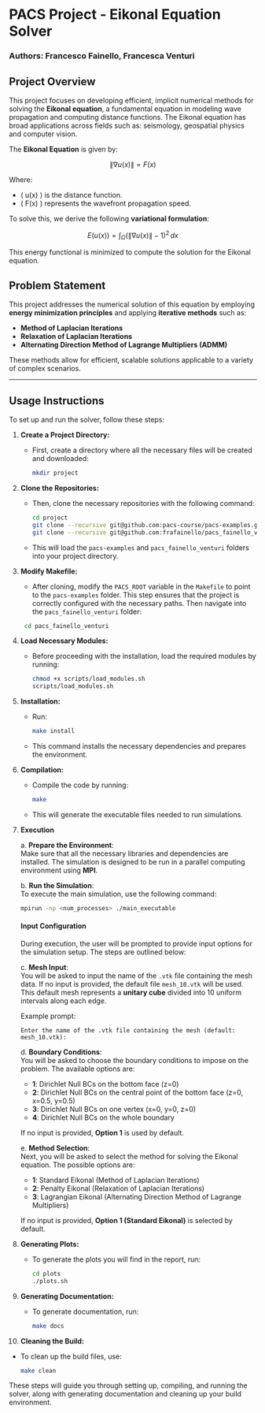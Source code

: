 # PACS Project - Eikonal Equation Solver

### Authors: Francesco Fainello, Francesca Venturi

## Project Overview

This project focuses on developing efficient, implicit numerical methods for solving the **Eikonal equation**, a fundamental equation in modeling wave propagation and computing distance functions. The Eikonal equation has broad applications across fields such as: seismology, geospatial physics and computer vision.

The **Eikonal Equation** is given by:

```math
\|\nabla u(x)\| = F(x)
```

Where:
- \( u(x) \) is the distance function.
- \( F(x) \) represents the wavefront propagation speed.

To solve this, we derive the following **variational formulation**:

```math
E(u(x)) = \int_{\Omega} \left( \|\nabla u(x)\| - 1 \right)^2 \, dx
```

This energy functional is minimized to compute the solution for the Eikonal equation.

## Problem Statement

This project addresses the numerical solution of this equation by employing **energy minimization principles** and applying **iterative methods** such as:
- **Method of Laplacian Iterations**
- **Relaxation of Laplacian Iterations**
- **Alternating Direction Method of Lagrange Multipliers (ADMM)**

These methods allow for efficient, scalable solutions applicable to a variety of complex scenarios.

---
## Usage Instructions

To set up and run the solver, follow these steps:

1. **Create a Project Directory:**
    -  First, create a directory where all the necessary files will be created and downloaded:
        ```bash
        mkdir project
        ```

2. **Clone the Repositories:**
   - Then, clone the necessary repositories with the following command:
     ```bash
     cd project
     git clone --recursive git@github.com:pacs-course/pacs-examples.git
     git clone --recursive git@github.com:frafainello/pacs_fainello_venturi.git
     ```
   - This will load the `pacs-examples` and `pacs_fainello_venturi` folders into your project directory.

3. **Modify Makefile:**
   - After cloning, modify the `PACS_ROOT` variable in the `Makefile` to point to the `pacs-examples` folder. This step ensures that the project is correctly configured with the necessary paths. Then navigate into the `pacs_fainello_venturi` folder:
    ```bash
     cd pacs_fainello_venturi
     ```

4. **Load Necessary Modules:**
   - Before proceeding with the installation, load the required modules by running:
     ```bash
     chmod +x scripts/load_modules.sh
     scripts/load_modules.sh
     ```

5. **Installation:**
   - Run:
     ```bash
     make install
     ```
   - This command installs the necessary dependencies and prepares the environment.

6. **Compilation:**
   - Compile the code by running:
     ```bash
     make
     ```
   - This will generate the executable files needed to run simulations.

7. **Execution**

   a. **Prepare the Environment**:  
      Make sure that all the necessary libraries and dependencies are installed. The simulation is designed to be run in a parallel computing environment using **MPI**.

   b. **Run the Simulation**:  
      To execute the main simulation, use the following command:

      ```bash
      mpirun -np <num_processes> ./main_executable
      ```

   #### Input Configuration

   During execution, the user will be prompted to provide input options for the simulation setup. The steps are outlined below:

   c. **Mesh Input**:  
      You will be asked to input the name of the `.vtk` file containing the mesh data. If no input is provided, the default file `mesh_10.vtk` will be used. This default mesh represents a **unitary cube** divided into 10 uniform intervals along each edge.

      Example prompt:
      ```
      Enter the name of the .vtk file containing the mesh (default: mesh_10.vtk):
      ```

   d. **Boundary Conditions**:  
      You will be asked to choose the boundary conditions to impose on the problem. The available options are:
      - **1**: Dirichlet Null BCs on the bottom face (z=0)  
      - **2**: Dirichlet Null BCs on the central point of the bottom face (z=0, x=0.5, y=0.5)  
      - **3**: Dirichlet Null BCs on one vertex (x=0, y=0, z=0)  
      - **4**: Dirichlet Null BCs on the whole boundary  

      If no input is provided, **Option 1** is used by default.

   e. **Method Selection**:  
      Next, you will be asked to select the method for solving the Eikonal equation. The possible options are:
      - **1**: Standard Eikonal  (Method of Laplacian Iterations)
      - **2**: Penalty Eikonal  (Relaxation of Laplacian Iterations)
      - **3**: Lagrangian Eikonal  (Alternating Direction Method of Lagrange Multipliers)

      If no input is provided, **Option 1 (Standard Eikonal)** is selected by default.

8. **Generating Plots:**
   - To generate the plots you will find in the report, run:
     ```bash
     cd plots
     ./plots.sh
     ```    

9. **Generating Documentation:**
   - To generate documentation, run:
     ```bash
     make docs
     ```

10. **Cleaning the Build:**
   - To clean up the build files, use:
     ```bash
     make clean
     ```

These steps will guide you through setting up, compiling, and running the solver, along with generating documentation and cleaning up your build environment.
